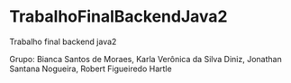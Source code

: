 # TrabalhoFinalBackendJava2
Trabalho final backend java2

Grupo:
Bianca Santos de Moraes, 
Karla Verônica da Silva Diniz,
Jonathan Santana Nogueira, 
Robert Figueiredo Hartle

